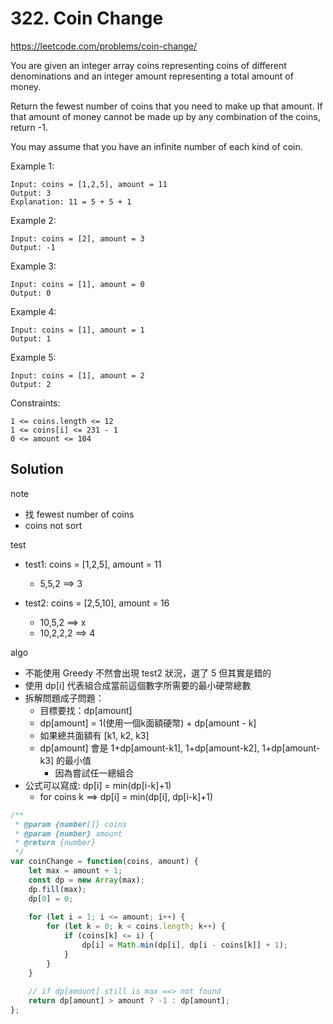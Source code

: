 # 322. Coin Change

https://leetcode.com/problems/coin-change/

You are given an integer array coins representing coins of different denominations and an integer amount representing a total amount of money.

Return the fewest number of coins that you need to make up that amount. If that amount of money cannot be made up by any combination of the coins, return -1.

You may assume that you have an infinite number of each kind of coin.

 

Example 1:
```
Input: coins = [1,2,5], amount = 11
Output: 3
Explanation: 11 = 5 + 5 + 1
```
Example 2:
```
Input: coins = [2], amount = 3
Output: -1
```
Example 3:
```
Input: coins = [1], amount = 0
Output: 0
```
Example 4:
```
Input: coins = [1], amount = 1
Output: 1
```
Example 5:
```
Input: coins = [1], amount = 2
Output: 2
``` 

Constraints:
```
1 <= coins.length <= 12
1 <= coins[i] <= 231 - 1
0 <= amount <= 104
```

## Solution

note
- 找 fewest number of coins
- coins not sort

test
- test1: coins = [1,2,5], amount = 11
    - 5,5,2 ==> 3

- test2: coins = [2,5,10], amount = 16
    - 10,5,2 ==> x
    - 10,2,2,2 ==> 4

algo
- 不能使用 Greedy 不然會出現 test2 狀況，選了 5 但其實是錯的
- 使用 dp[i] 代表組合成當前這個數字所需要的最小硬幣總數
- 拆解問題成子問題：
    - 目標要找：dp[amount]
    - dp[amount] = 1(使用一個k面額硬幣) + dp[amount - k]
    - 如果總共面額有 [k1, k2, k3]
    - dp[amount] 會是 1+dp[amount-k1], 1+dp[amount-k2], 1+dp[amount-k3] 的最小值
        - 因為嘗試任一總組合
- 公式可以寫成: dp[i] = min(dp[i-k]+1)
    - for coins k ==> dp[i] = min(dp[i], dp[i-k]+1)

```js
/**
 * @param {number[]} coins
 * @param {number} amount
 * @return {number}
 */
var coinChange = function(coins, amount) {
    let max = amount + 1;             
    const dp = new Array(max);  
    dp.fill(max);  
    dp[0] = 0;  
    
    for (let i = 1; i <= amount; i++) {
        for (let k = 0; k < coins.length; k++) {
            if (coins[k] <= i) {
                dp[i] = Math.min(dp[i], dp[i - coins[k]] + 1);
            }
        }
    }
    
    // if dp[amount] still is max ==> not found
    return dp[amount] > amount ? -1 : dp[amount];
};
```
